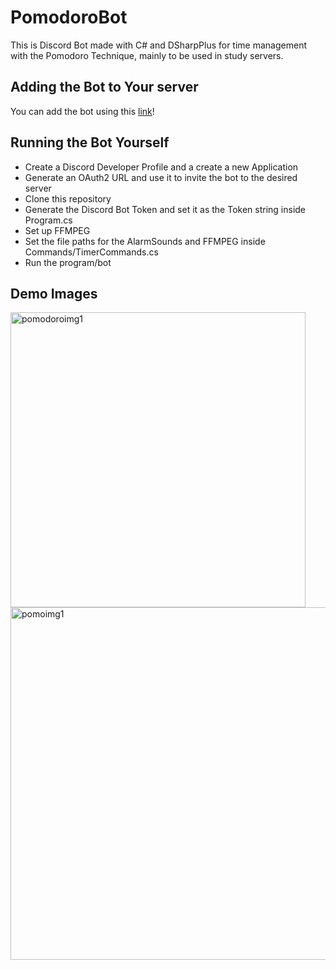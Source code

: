 # PomodoroBot
This is Discord Bot made with C# and DSharpPlus for time management with the Pomodoro Technique, mainly to be used in study servers.
## Adding the Bot to Your server
You can add the bot using this [link](https://discord.com/api/oauth2/authorize?client_id=957499467907600394&permissions=49310784&scope=bot)!
## Running the Bot Yourself
- Create a Discord Developer Profile and a create a new Application
- Generate an OAuth2 URL and use it to invite the bot to the desired server
- Clone this repository
- Generate the Discord Bot Token and set it as the Token string inside Program.cs
- Set up FFMPEG
- Set the file paths for the AlarmSounds and FFMPEG inside Commands/TimerCommands.cs
- Run the program/bot

## Demo Images
<img width="472" alt="pomodoroimg1" src="https://user-images.githubusercontent.com/62355475/165233305-14409914-01be-4680-b486-12cfb8464487.png">
<img width="564" alt="pomoimg1" src="https://user-images.githubusercontent.com/62355475/165233640-c3d8fb1d-fd13-4be5-b7e5-c30a434bf3c1.png">
